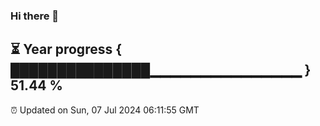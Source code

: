 ### Hi there 👋
⏳ Year progress { ███████████████▁▁▁▁▁▁▁▁▁▁▁▁▁▁▁ } 51.44 %
---
⏰ Updated on Sun, 07 Jul 2024 06:11:55 GMT

